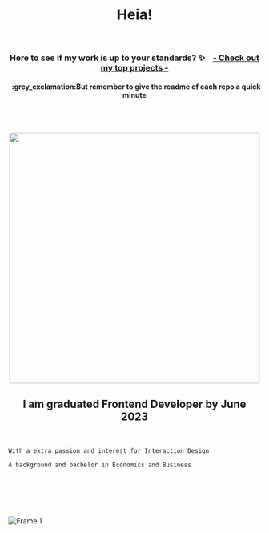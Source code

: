 <h1 align="center">Heia!</h1>

<br>



<h3 align="center">Here to see if my work is up to your standards?  ✨ &nbsp&nbsp  <a href="https://github.com/stars/SolveigRebnord/lists/top-projects">- Check out my top projects - </a></h3>

 <h4 align="center">&nbsp :grey_exclamation:But remember to give the readme of each repo a quick minute</h4> 


<br><br>

<p align="center">
<a href="https://git.io/streak-stats"><img width="500" src="https://streak-stats.demolab.com?user=solveigrebnord&hide_border=true&date_format=j%20M%5B%20Y%5D&mode=weekly&ring=DDAAA4&fire=D38585&background=00000000&stroke=DD948C&currStreakNum=FFFFFF&sideNums=DDAAA4&currStreakLabel=FFFFFF&dates=CECECEEC&sideLabels=FFFFFF"/></a>
</p>


<h2 align="center">I am graduated Frontend Developer by June 2023</h2>
<br>
<p align="left">
 
```
With a extra passion and interest for Interaction Design
```
```
A background and bachelor in Economics and Business
```

</p>

<br>
<br>
<br><br>





![Frame 1](https://user-images.githubusercontent.com/91594496/216125579-cbbcf3a0-eb49-481d-84b4-839739bd583c.jpg)
